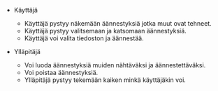 - Käyttäjä
    - Käyttäjä pystyy näkemään äännestyksiä jotka muut ovat tehneet.
    - Käyttäjä pystyy valitsemaan ja katsomaan äännestyksiä.
    - Käyttäjä voi valita tiedoston ja äännestää.

- Ylläpitäjä
    - Voi luoda äännestyksiä muiden nähtäväksi ja äännestettäväksi.
    - Voi poistaa äännestyksiä.
    - Ylläpitäjä pystyy tekemään kaiken minkä käyttäjäkin voi.
    
